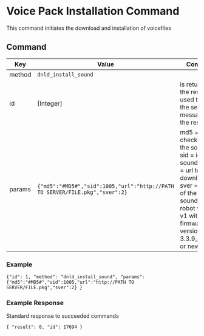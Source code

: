 # Voice Pack Installation Command

This command initiates the download and installation of voicefiles

## Command
| Key  | Value  | Comment  |
| ------- | ----------- | ------- |
| method | `dnld_install_sound` |  | 
| id   | [Integer] | is returned in the response used to link the send message to the response. |
| params | `{"md5":"#MD5#","sid":1005,"url":"http://PATH TO SERVER/FILE.pkg","sver":2}` |  md5 = md5 checksum of the soundfile, sid = id of soundfile, url = url to download, sver = version of the soundfile for robot v2 and v1 with firmware versions 3.3.9_003194 or newer |

### Example

`{"id": 1, "method": "dnld_install_sound", "params": {"md5":"#MD5#","sid":1005,"url":"http://PATH TO SERVER/FILE.pkg","sver":2} }`

### Example Response
Standard response to succeeded commands

`{ "result": 0, "id": 17694 }`
